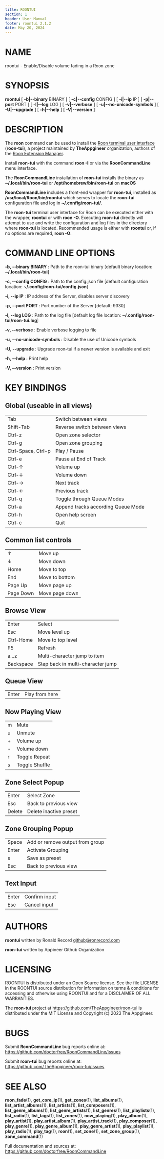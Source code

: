 ```yaml
---
title: ROONTUI
section: 1
header: User Manual
footer: roontui 2.1.2
date: May 20, 2024
---
```

# NAME
roontui - Enable/Disable volume fading in a Roon zone

# SYNOPSIS
**roontui** [ **-b|--binary** BINARY ] [ **-c|--config** CONFIG ] [ **-i|--ip** IP ] [ **-p|--port** PORT ] [ **-l|--log** LOG ] [ **-v|--verbose** ] [ **-u|--no-unicode-symbols** ] [ **-U|--upgrade** ] [ **-h|--help** ] [ **-V|--version** ]

# DESCRIPTION
The **roon** command can be used to install the [Roon terminal user interface](https://github.com/TheAppgineer/roon-tui) (**roon-tui**), a project maintained by **TheAppgineer** organization, authors of the [Roon Extension Manager](https://github.com/TheAppgineer/roon-extension-manager).

Install **roon-tui** with the command **roon -I** or via the **RoonCommandLine** menu interface.

The **RoonCommandLine** installation of **roon-tui** installs the binary as **~/.local/bin/roon-tui** or **/opt/homebrew/bin/roon-tui** on **macOS**

**RoonCommandLine** includes a front-end wrapper for **roon-tui**, installed as **/usr/local/Roon/bin/roontui** which serves to locate the **roon-tui** configuration file and log in **~/.config/roon-tui/**.

The **roon-tui** terminal user interface for Roon can be executed either with the wrapper, **roontui** or with **roon -O**. Executing **roon-tui** directly will attempt to use and write the configuration and log files in the directory where **roon-tui** is located. Recommended usage is either with **roontui** or, if no options are required, **roon -O**.

# COMMAND LINE OPTIONS
**-b, --binary BINARY**
: Path to the roon-tui binary [default binary location:          **~/.local/bin/roon-tui**]

**-c, --config CONFIG**
: Path to the config.json file [default configuration location:   **~/.config/roon-tui/config.json**]

**-i, --ip IP**
: IP address of the Server, disables server discovery

**-p, --port PORT**
: Port number of the Server [default: 9330]

**-l, --log LOG**
: Path to the log file [default log file location:        **~/.config/roon-tui/roon-tui.log**]

**-v, --verbose**
: Enable verbose logging to file

**-u, --no-unicode-symbols**
: Disable the use of Unicode symbols

**-U, --upgrade**
: Upgrade roon-tui if a newer version is available and exit

**-h, --help**
: Print help

**-V, --version**
: Print version

# KEY BINDINGS
## Global (useable in all views)
|||
|---|---|
|Tab|Switch between views
|Shift-Tab|Reverse switch between views
|Ctrl-z|Open zone selector
|Ctrl-g|Open zone grouping
|Ctrl-Space, Ctrl-p|Play / Pause
|Ctrl-e|Pause at End of Track
|Ctrl-&uarr;|Volume up
|Ctrl-&darr;|Volume down
|Ctrl-&rarr;|Next track
|Ctrl-&larr;|Previous track
|Ctrl-q|Toggle through Queue Modes
|Ctrl-a|Append tracks according Queue Mode
|Ctrl-h|Open help screen
|Ctrl-c|Quit
## Common list controls
|||
|---|---|
|&uarr;|Move up
|&darr;|Move down
|Home|Move to top
|End|Move to bottom
|Page Up|Move page up
|Page Down|Move page down
## Browse View
|||
|---|---|
|Enter|Select
|Esc|Move level up
|Ctrl-Home|Move to top level
|F5|Refresh
|a...z|Multi-character jump to item
|Backspace|Step back in multi-character jump
## Queue View
|||
|---|---|
|Enter|Play from here
## Now Playing View
|||
|---|---|
|m|Mute
|u|Unmute
|+|Volume up
|-|Volume down
|r|Toggle Repeat
|s|Toggle Shuffle
## Zone Select Popup
|||
|---|---|
|Enter|Select Zone
|Esc|Back to previous view
|Delete|Delete inactive preset
## Zone Grouping Popup
|||
|---|---|
|Space|Add or remove output from group
|Enter|Activate Grouping
|s|Save as preset
|Esc|Back to previous view
## Text Input
|||
|---|---|
|Enter|Confirm input
|Esc|Cancel input

# AUTHORS
**roontui** written by Ronald Record github@ronrecord.com

**roon-tui** written by Appineer Github Organization

# LICENSING
ROONTUI is distributed under an Open Source license.
See the file LICENSE in the ROONTUI source distribution
for information on terms &amp; conditions for accessing and
otherwise using ROONTUI and for a DISCLAIMER OF ALL WARRANTIES.

The **roon-tui** project at https://github.com/TheAppgineer/roon-tui
is distributed under the MIT License and Copyright (c) 2023 The Appgineer.

# BUGS
Submit **RoonCommandLine** bug reports online at: https://github.com/doctorfree/RoonCommandLine/issues

Submit **roon-tui** bug reports online at: https://github.com/TheAppgineer/roon-tui/issues

# SEE ALSO
**roon_fade**(1), **get_core_ip**(1), **get_zones**(1), **list_albums**(1), **list_artist_albums**(1), **list_artists**(1), **list_composers**(1), **list_genre_albums**(1), **list_genre_artists**(1), **list_genres**(1), **list_playlists**(1), **list_radio**(1), **list_tags**(1), **list_zones**(1), **now_playing**(1), **play_album**(1), **play_artist**(1), **play_artist_album**(1), **play_artist_track**(1), **play_composer**(1), **play_genre**(1), **play_genre_album**(1), **play_genre_artist**(1), **play_playlist**(1), **play_radio**(1), **play_tag**(1), **roon**(1), **set_zone**(1), **set_zone_group**(1), **zone_command**(1)

Full documentation and sources at: https://github.com/doctorfree/RoonCommandLine

